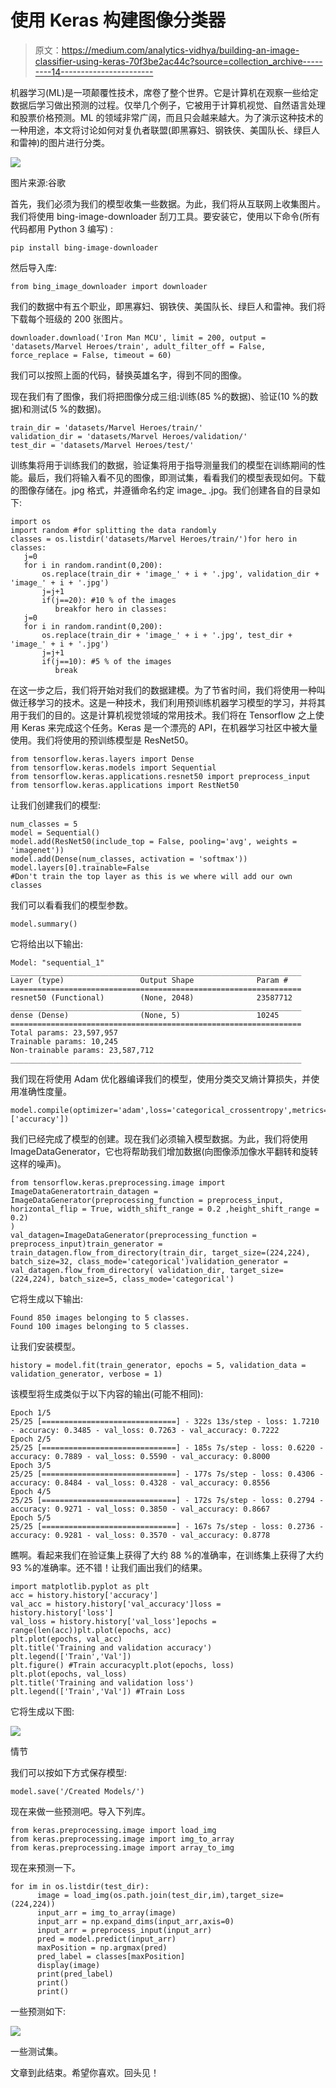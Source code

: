 # 使用 Keras 构建图像分类器

> 原文：<https://medium.com/analytics-vidhya/building-an-image-classifier-using-keras-70f3be2ac44c?source=collection_archive---------14----------------------->

机器学习(ML)是一项颠覆性技术，席卷了整个世界。它是计算机在观察一些给定数据后学习做出预测的过程。仅举几个例子，它被用于计算机视觉、自然语言处理和股票价格预测。ML 的领域非常广阔，而且只会越来越大。为了演示这种技术的一种用途，本文将讨论如何对复仇者联盟(即黑寡妇、钢铁侠、美国队长、绿巨人和雷神)的图片进行分类。

![](img/b7b4e4934145ee33e399dc7400ad914c.png)

图片来源:谷歌

首先，我们必须为我们的模型收集一些数据。为此，我们将从互联网上收集图片。我们将使用 bing-image-downloader 刮刀工具。要安装它，使用以下命令(所有代码都用 Python 3 编写) :

```
pip install bing-image-downloader
```

然后导入库:

```
from bing_image_downloader import downloader
```

我们的数据中有五个职业，即黑寡妇、钢铁侠、美国队长、绿巨人和雷神。我们将下载每个班级的 200 张图片。

```
downloader.download('Iron Man MCU', limit = 200, output = 'datasets/Marvel Heroes/train', adult_filter_off = False, force_replace = False, timeout = 60)
```

我们可以按照上面的代码，替换英雄名字，得到不同的图像。

现在我们有了图像，我们将把图像分成三组:训练(85 %的数据)、验证(10 %的数据)和测试(5 %的数据)。

```
train_dir = 'datasets/Marvel Heroes/train/'
validation_dir = 'datasets/Marvel Heroes/validation/'
test_dir = 'datasets/Marvel Heroes/test/'
```

训练集将用于训练我们的数据，验证集将用于指导测量我们的模型在训练期间的性能。最后，我们将输入看不见的图像，即测试集，看看我们的模型表现如何。下载的图像存储在。jpg 格式，并遵循命名约定 image_ <number>.jpg。我们创建各自的目录如下:</number>

```
import os
import random #for splitting the data randomly
classes = os.listdir('datasets/Marvel Heroes/train/')for hero in classes:
   j=0
   for i in random.randint(0,200):
       os.replace(train_dir + 'image_' + i + '.jpg', validation_dir + 'image_' + i + '.jpg')
       j=j+1
       if(j==20): #10 % of the images
          breakfor hero in classes:
   j=0
   for i in random.randint(0,200):
       os.replace(train_dir + 'image_' + i + '.jpg', test_dir + 'image_' + i + '.jpg')
       j=j+1
       if(j==10): #5 % of the images
          break
```

在这一步之后，我们将开始对我们的数据建模。为了节省时间，我们将使用一种叫做迁移学习的技术。这是一种技术，我们利用预训练机器学习模型的学习，并将其用于我们的目的。这是计算机视觉领域的常用技术。我们将在 Tensorflow 之上使用 Keras 来完成这个任务。Keras 是一个漂亮的 API，在机器学习社区中被大量使用。我们将使用的预训练模型是 ResNet50。

```
from tensorflow.keras.layers import Dense
from tensorflow.keras.models import Sequential
from tensorflow.keras.applications.resnet50 import preprocess_input
from tensorflow.keras.applications import RestNet50
```

让我们创建我们的模型:

```
num_classes = 5
model = Sequential()
model.add(ResNet50(include_top = False, pooling='avg', weights = 'imagenet'))
model.add(Dense(num_classes, activation = 'softmax'))
model.layers[0].trainable=False 
#Don't train the top layer as this is we where will add our own classes 
```

我们可以看看我们的模型参数。

```
model.summary()
```

它将给出以下输出:

```
Model: "sequential_1"
_________________________________________________________________
Layer (type)                 Output Shape              Param #   
=================================================================
resnet50 (Functional)        (None, 2048)              23587712  
_________________________________________________________________
dense (Dense)                (None, 5)                 10245     
=================================================================
Total params: 23,597,957
Trainable params: 10,245
Non-trainable params: 23,587,712
_________________________________________________________________
```

我们现在将使用 Adam 优化器编译我们的模型，使用分类交叉熵计算损失，并使用准确性度量。

```
model.compile(optimizer='adam',loss='categorical_crossentropy',metrics=['accuracy'])
```

我们已经完成了模型的创建。现在我们必须输入模型数据。为此，我们将使用 ImageDataGenerator，它也将帮助我们增加数据(向图像添加像水平翻转和旋转这样的噪声)。

```
from tensorflow.keras.preprocessing.image import ImageDataGeneratortrain_datagen = ImageDataGenerator(preprocessing_function = preprocess_input, horizontal_flip = True, width_shift_range = 0.2 ,height_shift_range = 0.2)
)
val_datagen=ImageDataGenerator(preprocessing_function = preprocess_input)train_generator = train_datagen.flow_from_directory(train_dir, target_size=(224,224), batch_size=32, class_mode='categorical')validation_generator = val_datagen.flow_from_directory( validation_dir, target_size=(224,224), batch_size=5, class_mode='categorical')
```

它将生成以下输出:

```
Found 850 images belonging to 5 classes.
Found 100 images belonging to 5 classes.
```

让我们安装模型。

```
history = model.fit(train_generator, epochs = 5, validation_data = validation_generator, verbose = 1)
```

该模型将生成类似于以下内容的输出(可能不相同):

```
Epoch 1/5
25/25 [==============================] - 322s 13s/step - loss: 1.7210 - accuracy: 0.3485 - val_loss: 0.7263 - val_accuracy: 0.7222
Epoch 2/5
25/25 [==============================] - 185s 7s/step - loss: 0.6220 - accuracy: 0.7889 - val_loss: 0.5590 - val_accuracy: 0.8000
Epoch 3/5
25/25 [==============================] - 177s 7s/step - loss: 0.4306 - accuracy: 0.8484 - val_loss: 0.4328 - val_accuracy: 0.8556
Epoch 4/5
25/25 [==============================] - 172s 7s/step - loss: 0.2794 - accuracy: 0.9271 - val_loss: 0.3850 - val_accuracy: 0.8667
Epoch 5/5
25/25 [==============================] - 167s 7s/step - loss: 0.2736 - accuracy: 0.9281 - val_loss: 0.3570 - val_accuracy: 0.8778
```

瞧啊。看起来我们在验证集上获得了大约 88 %的准确率，在训练集上获得了大约 93 %的准确率。还不错！让我们画出我们的结果。

```
import matplotlib.pyplot as plt
acc = history.history['accuracy']
val_acc = history.history['val_accuracy']loss = history.history['loss']
val_loss = history.history['val_loss']epochs = range(len(acc))plt.plot(epochs, acc)
plt.plot(epochs, val_acc)
plt.title('Training and validation accuracy')
plt.legend(['Train','Val'])
plt.figure() #Train accuracyplt.plot(epochs, loss)
plt.plot(epochs, val_loss)
plt.title('Training and validation loss')
plt.legend(['Train','Val']) #Train Loss
```

它将生成以下图:

![](img/72e015129b51ed655cf796f83d67a8bd.png)

情节

我们可以按如下方式保存模型:

```
model.save('/Created Models/')
```

现在来做一些预测吧。导入下列库。

```
from keras.preprocessing.image import load_img
from keras.preprocessing.image import img_to_array
from keras.preprocessing.image import array_to_img
```

现在来预测一下。

```
for im in os.listdir(test_dir):
      image = load_img(os.path.join(test_dir,im),target_size=(224,224))
      input_arr = img_to_array(image)
      input_arr = np.expand_dims(input_arr,axis=0)
      input_arr = preprocess_input(input_arr)
      pred = model.predict(input_arr)
      maxPosition = np.argmax(pred)
      pred_label = classes[maxPosition]
      display(image)
      print(pred_label)
      print()
      print()
```

一些预测如下:

![](img/9ddad998e220a4984a7c17569a07fc99.png)

一些测试集。

文章到此结束。希望你喜欢。回头见！